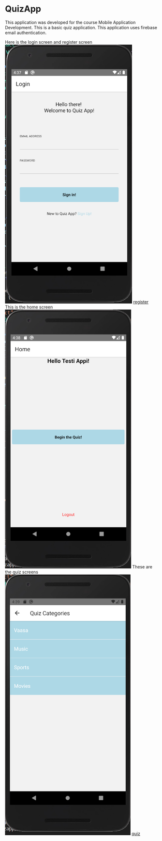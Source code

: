 # QuizApp

This application was developed for the course Mobile Application Development.
This is a basic quiz application.
This application uses firebase email authentication.

Here is the login screen and register screen
![login](Screenshots/LoginScreen.PNG) [register](Screenshots/RegisterScreen.PNG)
This is the home screen
![home](Screenshots/HomeScreen.PNG)
These are the quiz screens
![categories](Screenshots/CategoriesScreen.PNG) [quiz](Screenshots/ActiveQuiz.PNG)
